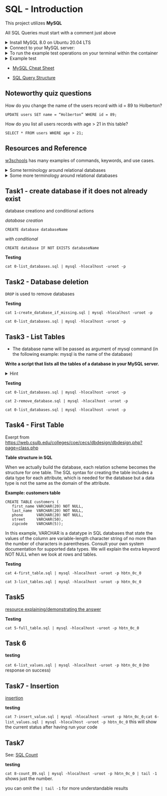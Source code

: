 # SQL - Introduction

This project utilizes **MySQL**

All SQL Queries must start with a comment just above


<details>
    <summary>
        Install MySQL 8.0 on Ubuntu 20.04 LTS
    </summary>
        $ sudo apt update
        $ sudo apt install mysql-server
        ...
        $ mysql --version
        mysql  Ver 8.0.25-0ubuntu0.20.04.1 for Linux on x86_64 ((Ubuntu))
        $
</details>

<details>
    <summary>
        Connect to your MySQL server:
    </summary>

    $ sudo mysql
    Welcome to the MySQL monitor.  Commands end with ; or \g.
    Your MySQL connection id is 11
    Server version: 8.0.25-0ubuntu0.20.04.1 (Ubuntu)

    Copyright (c) 2000, 2021, Oracle and/or its affiliates.

    Oracle is a registered trademark of Oracle Corporation and/or its
    affiliates. Other names may be trademarks of their respective
    owners.

    Type 'help;' or '\h' for help. Type '\c' to clear the current input statement.

    mysql>
    mysql> quit
    Bye
    $
</details>

<details>
    <summary>
        To run the example test operations on your terminal within the container
    </summary>
    run
    <code>service mysql start</code>

your password can be skipped (Enter key) through

</details>

<details>
    <summary>
        Example test
    </summary>
    <code>cat 0-list_databases.sql | mysql -uroot -p</code>
</details>

* [MySQL Cheat Sheet](https://intellipaat.com/mediaFiles/2019/02/SQL-Commands-Cheat-Sheet.pdf?US)

* [SQL Query Structure](https://web.csulb.edu/colleges/coe/cecs/dbdesign/dbdesign.php?page=sql/queries.php)
</details>

## Noteworthy quiz questions

How do you change the name of the users record with id = 89 to Holberton?

`UPDATE users SET name = “Holberton” WHERE id = 89;`

How do you list all users records with age > 21 in this table?

`SELECT * FROM users WHERE age > 21;`


## Resources and Reference

[w3schools](https://www.w3schools.com/sql/sql_exists.asp) has many examples of commands, keywords, and use cases.

<details>
    <summary>
        Some terminology around relational databases
    </summary>
One good thing about relational databases is that whether they’re PostgreSQL, MySQL, Oracle, or other, they’ve managed to be pretty consistent across brands. Therefore, not only are their versions of SQL pretty decently similar (at least for CRUD operations), but the terminology they’re using are mostly the same.<br>

Say you need to store users. To do that, you create a table that is called “users”.<br>

Your users have 3 pieces of information to store: their “id”, their “login”, and their “password”. Those are called columns, and they all have types, like integer for the “id”, varchar(32) for “login” (a string of variable length, but maximum 32), and char(32) (a string of exactly 32 characters, which is the case for all text encrypted with the md5 algorithm, for instance). The available types may vary heavily from one database “brand” to the other.<br>

Now, let’s add a user in the database with SQL:<br>
<code>INSERT INTO users (login, password) VALUES ('rudy','01234567890123456789012345678901');</code><br>
This adds a row in the table (sometimes also refered to as a record, or more rarely, a tuple).
</details>

<details>
    <summary>
        Some more terminology around relational databases
    </summary>
**Indexes**<br>
Say you want to get all of the comments that are attached to the post of ID 12:<br>

<code>SELECT * FROM comments WHERE post_id=12;</code><br>

If you have millions or billions of comments, having your database extract the comments that match this condition can be amazingly time-consuming. Therefore, you can add an index on the comments table, that applies to the post_id column. This will “precompute” every possible SELECT query with WHERE conditions on this column, which will update themselves every time you modify data, so that those calls are ready to respond very quickly.<br>

Let’s complicate things a bit, and say you want to optimize this query:<br>

<code>SELECT * FROM comments WHERE post_id=12 AND published=1;</code><br>

Your index on the post_id column might not help much on that query. However, for that query, you can absolutely define an index on multiple column (in this case, the columns post_id and published).

Setting indexes properly is a known quick win to improve performance of relational databases on queries that are performed very often and take a long time to respond (so-called slow queries). I can quote at least a dozen occurrences in my career where setting up an index properly boosted a database’s performance with minimal effort, the most notable of which allowed us to boost a data migration that was taking ~48 hours, to suddenly complete in about 3 hours.<br>

**Joins**<br>

You can join tables together that have relations between each other, so that you can operate on data across those tables. For instance, I want the titles of all posts that have published comments.<br>

You can join tables together that have relations between each other, so that you can operate on data across those tables. For instance, I want the titles of all posts that have published comments.<br>

<code>SELECT posts.title FROM posts JOIN comments ON posts.id = comments.post_id WHERE comments.published=1;</code><br>

(Note: each post on that query will appear as many times as it has comments, but let’s focus on the join for now.)<br>

Performance is dramatically better if you manage to get the database to do most of the work, as opposed to your application, because the database knows most about your data and how to handle it most efficiently. Joins are amazing wins for that, because the other way to get it done is to perform many separate SQL queries, and manipulate that data in your code, which is very inefficient.<br>

Note: you can join tables together across many relations. The largest join in my career was 7-fold, in a database at Apple that contained information about localization projects.<br>
</details>

## Task1 - create database if it does not already exist

database creationo and conditional actions

*database creation*

`CREATE database databaseName`

*with conditional*

`CREATE database IF NOT EXISTS databaseName`

**Testing**

`cat 0-list_databases.sql | mysql -hlocalhost -uroot -p`



## Task2 - Database deletion

`DROP` is used to remove databases

**Testing**

`cat 1-create_database_if_missing.sql | mysql -hlocalhost -uroot -p`

`cat 0-list_databases.sql | mysql -hlocalhost -uroot -p`


## Task3 - List Tables

* The database name will be passed as argument of mysql command (in the following example: mysql is the name of the database)

**Write a script that lists all the tables of a database in your MySQL server.**

<details>
    <summary>
        Hint
    </summary>
The reason you probably can't find the command to get it to take an input command is that it doesn't need you to give it one.
</details>

**Testing**

`cat 0-list_databases.sql | mysql -hlocalhost -uroot -p`


`cat 2-remove_database.sql | mysql -hlocalhost -uroot -p`

`cat 0-list_databases.sql | mysql -hlocalhost -uroot -p`


## Task4 - First Table

Exerpt from https://web.csulb.edu/colleges/coe/cecs/dbdesign/dbdesign.php?page=class.php

**Table structure in SQL**

When we actually build the database, each relation scheme becomes the structure for one table. The SQL syntax for creating the table includes a data type for each attribute, which is needed for the database but a data type is not the same as the domain of the attribute.

**Example: customers table**

    CREATE TABLE customers (
       first_name VARCHAR(20) NOT NULL,
       last_name  VARCHAR(20) NOT NULL,
       phone      VARCHAR(20) NOT NULL,
       street     VARCHAR(50),
       zipcode    VARCHAR(5));

In this example, VARCHAR is a datatype in SQL databases that state the values of the column are variable-length character string of no more than the number of characters in parentheses. Consult your own system documentation for supported data types. We will explain the extra keyword NOT NULL when we look at rows and tables.

**Testing**

`cat 4-first_table.sql | mysql -hlocalhost -uroot -p hbtn_0c_0`

`cat 3-list_tables.sql | mysql -hlocalhost -uroot -p hbtn_0c_0`

## Task5

[resource explaining/demonstrating the answer](https://www.w3resource.com/mysql/mysql-show.php#CREATE-TABLE)

**Testing**

`cat 5-full_table.sql | mysql -hlocalhost -uroot -p hbtn_0c_0`

## Task 6

**testing**

`cat 6-list_values.sql | mysql -hlocalhost -uroot -p hbtn_0c_0` (no response on success)

## Task7 -  Insertion

[insertion](https://www.w3schools.com/sql/sql_insert.asp)

**testing**

`cat 7-insert_value.sql | mysql -hlocalhost -uroot -p hbtn_0c_0;cat 6-list_values.sql | mysql -hlocalhost -uroot -p hbtn_0c_0` this will show the current status after having run your code

## Task7

See: [SQL Count](https://www.w3schools.com/sql/sql_count_avg_sum.asp)

**testing**

`cat 8-count_89.sql | mysql -hlocalhost -uroot -p hbtn_0c_0 | tail -1` shows just the number.

you can omit the `| tail -1` for more understandable results

